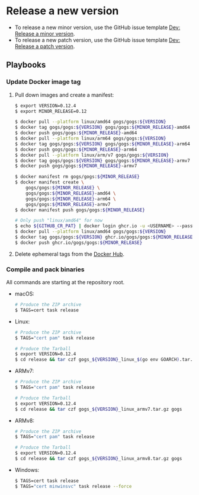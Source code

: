 # Release a new version

- To release a new minor version, use the GitHub issue template [Dev: Release a minor version](https://github.com/gogs/gogs/issues/new?title=Release+<MAJOR>.<MINOR>.0&labels=%F0%9F%93%B8%20release&template=dev_release_minor_version.md).
- To release a new patch version, use the GitHub issue template [Dev: Release a patch version](https://github.com/gogs/gogs/issues/new?title=Release+<MAJOR>.<MINOR>.<PATCH>&labels=%F0%9F%93%B8%20release&template=dev_release_patch_version.md).

## Playbooks

### Update Docker image tag

1. Pull down images and create a manifest:
	```sh
	$ export VERSION=0.12.4
	$ export MINOR_RELEASE=0.12

	$ docker pull --platform linux/amd64 gogs/gogs:${VERSION}
	$ docker tag gogs/gogs:${VERSION} gogs/gogs:${MINOR_RELEASE}-amd64
	$ docker push gogs/gogs:${MINOR_RELEASE}-amd64
	$ docker pull --platform linux/arm64 gogs/gogs:${VERSION}
	$ docker tag gogs/gogs:${VERSION} gogs/gogs:${MINOR_RELEASE}-arm64
	$ docker push gogs/gogs:${MINOR_RELEASE}-arm64
	$ docker pull --platform linux/arm/v7 gogs/gogs:${VERSION}
	$ docker tag gogs/gogs:${VERSION} gogs/gogs:${MINOR_RELEASE}-armv7
	$ docker push gogs/gogs:${MINOR_RELEASE}-armv7

	$ docker manifest rm gogs/gogs:${MINOR_RELEASE}
	$ docker manifest create \
		gogs/gogs:${MINOR_RELEASE} \
		gogs/gogs:${MINOR_RELEASE}-amd64 \
		gogs/gogs:${MINOR_RELEASE}-arm64 \
		gogs/gogs:${MINOR_RELEASE}-armv7
	$ docker manifest push gogs/gogs:${MINOR_RELEASE}

	# Only push "linux/amd64" for now
	$ echo ${GITHUB_CR_PAT} | docker login ghcr.io -u <USERNAME> --password-stdin
	$ docker pull --platform linux/amd64 gogs/gogs:${VERSION}
	$ docker tag gogs/gogs:${VERSION} ghcr.io/gogs/gogs:${MINOR_RELEASE}
	$ docker push ghcr.io/gogs/gogs:${MINOR_RELEASE}
	```
2. Delete ephemeral tags from the [Docker Hub](https://hub.docker.com/repository/docker/gogs/gogs/tags).

### Compile and pack binaries

All commands are starting at the repository root.

- macOS:
	```sh
	# Produce the ZIP archive
	$ TAGS=cert task release
	```
- Linux:
	```sh
	# Produce the ZIP archive
	$ TAGS="cert pam" task release

	# Produce the Tarball
	$ export VERSION=0.12.4
	$ cd release && tar czf gogs_${VERSION}_linux_$(go env GOARCH).tar.gz gogs
	```
- ARMv7:
	```sh
	# Produce the ZIP archive
	$ TAGS="cert pam" task release

	# Produce the Tarball
	$ export VERSION=0.12.4
	$ cd release && tar czf gogs_${VERSION}_linux_armv7.tar.gz gogs
	```
- ARMv8:
	```sh
	# Produce the ZIP archive
	$ TAGS="cert pam" task release

	# Produce the Tarball
	$ export VERSION=0.12.4
	$ cd release && tar czf gogs_${VERSION}_linux_armv8.tar.gz gogs
	```
- Windows:
	```sh
	$ TAGS=cert task release
	$ TAGS="cert minwinsvc" task release --force
	```
